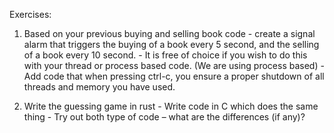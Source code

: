 Exercises:
  1. Based on your previous buying and selling book code - create a signal alarm that triggers the buying of a book every 5 second, 
and the selling of a book every 10 second.
    - It is free of choice if you wish to do this with your thread or process based code. (We are using process based)
    - Add code that when pressing ctrl-c, you ensure a proper shutdown of all threads and memory you have used.

  2. Write the guessing game in rust
    - Write code in C which does the same thing
    - Try out both type of code – what are the differences (if any)?
